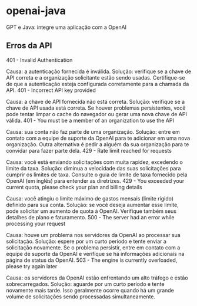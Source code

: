 # openai-java
GPT e Java: integre uma aplicação com a OpenAI


## Erros da API
401 - Invalid Authentication

Causa: a autenticação fornecida é inválida.
Solução: verifique se a chave de API correta e a organização solicitante estão sendo usadas. Certifique-se de que a autenticação esteja configurada corretamente para a chamada da API.
401 - Incorrect API key provided

Causa: a chave de API fornecida não está correta.
Solução: verifique se a chave de API usada está correta. Se houver problemas persistentes, você pode tentar limpar o cache do navegador ou gerar uma nova chave de API válida.
401 - You must be a member of an organization to use the API

Causa: sua conta não faz parte de uma organização.
Solução: entre em contato com a equipe de suporte da OpenAI para te adicionar em uma nova organização. Outra alternativa é pedir a alguém da sua organização para te convidar para fazer parte dela.
429 - Rate limit reached for requests

Causa: você está enviando solicitações com muita rapidez, excedendo o limite da taxa.
Solução: diminua a velocidade das suas solicitações para cumprir os limites de taxa. Consulte o guia de limite de taxa fornecido pela OpenAI (em inglês) para entender as diretrizes.
429 - You exceeded your current quota, please check your plan and billing details

Causa: você atingiu o limite máximo de gastos mensais (limite rígido) definido para sua conta.
Solução: se você deseja aumentar esse limite, pode solicitar um aumento de quota à OpenAI. Verifique também seus detalhes de plano e faturamento.
500 - The server had an error while processing your request

Causa: houve um problema nos servidores da OpenAI ao processar sua solicitação.
Solução: espere por um curto período e tente enviar a solicitação novamente. Se o problema persistir, entre em contato com a equipe de suporte da OpenAI e verifique se há informações adicionais na página de status da OpenAI.
503 - The engine is currently overloaded, please try again later

Causa: os servidores da OpenAI estão enfrentando um alto tráfego e estão sobrecarregados.
Solução: aguarde por um curto período e tente novamente mais tarde. Isso geralmente ocorre quando há um grande volume de solicitações sendo processadas simultaneamente.